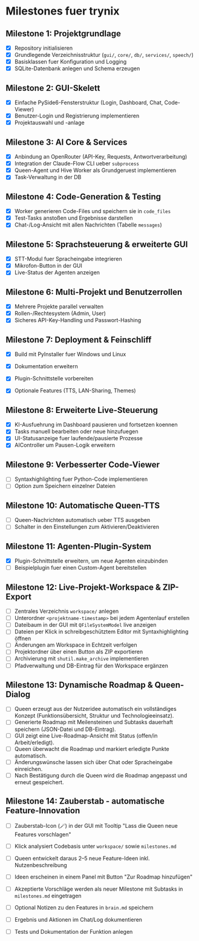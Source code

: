 # Milestones fuer trynix

## Milestone 1: Projektgrundlage
- [x] Repository initialisieren
- [x] Grundlegende Verzeichnisstruktur (`gui/`, `core/`, `db/`, `services/`, `speech/`)
- [x] Basisklassen fuer Konfiguration und Logging
- [x] SQLite-Datenbank anlegen und Schema erzeugen

## Milestone 2: GUI-Skelett
- [x] Einfache PySide6-Fensterstruktur (Login, Dashboard, Chat, Code-Viewer)
- [x] Benutzer-Login und Registrierung implementieren
- [x] Projektauswahl und -anlage

## Milestone 3: AI Core & Services
- [x] Anbindung an OpenRouter (API-Key, Requests, Antwortverarbeitung)
- [x] Integration der Claude-Flow CLI ueber `subprocess`
- [x] Queen-Agent und Hive Worker als Grundgeruest implementieren
- [x] Task-Verwaltung in der DB

## Milestone 4: Code-Generation & Testing
- [x] Worker generieren Code-Files und speichern sie in `code_files`
- [x] Test-Tasks anstoßen und Ergebnisse darstellen
- [x] Chat-/Log-Ansicht mit allen Nachrichten (Tabelle `messages`)

## Milestone 5: Sprachsteuerung & erweiterte GUI
- [x] STT-Modul fuer Spracheingabe integrieren
- [x] Mikrofon-Button in der GUI
- [x] Live-Status der Agenten anzeigen

## Milestone 6: Multi-Projekt und Benutzerrollen
- [x] Mehrere Projekte parallel verwalten
- [x] Rollen-/Rechtesystem (Admin, User)
- [x] Sicheres API-Key-Handling und Passwort-Hashing

## Milestone 7: Deployment & Feinschliff
- [x] Build mit PyInstaller fuer Windows und Linux
- [x] Dokumentation erweitern
- [x] Plugin-Schnittstelle vorbereiten
- [x] Optionale Features (TTS, LAN-Sharing, Themes)


## Milestone 8: Erweiterte Live-Steuerung
- [x] KI-Ausfuehrung im Dashboard pausieren und fortsetzen koennen
- [x] Tasks manuell bearbeiten oder neue hinzufuegen
- [x] UI-Statusanzeige fuer laufende/pausierte Prozesse
- [x] AIController um Pausen-Logik erweitern

## Milestone 9: Verbesserter Code-Viewer
- [ ] Syntaxhighlighting fuer Python-Code implementieren
- [ ] Option zum Speichern einzelner Dateien

## Milestone 10: Automatische Queen-TTS
- [ ] Queen-Nachrichten automatisch ueber TTS ausgeben
- [ ] Schalter in den Einstellungen zum Aktivieren/Deaktivieren

## Milestone 11: Agenten-Plugin-System
- [x] Plugin-Schnittstelle erweitern, um neue Agenten einzubinden
- [ ] Beispielplugin fuer einen Custom-Agent bereitstellen

## Milestone 12: Live-Projekt-Workspace & ZIP-Export
- [ ] Zentrales Verzeichnis `workspace/` anlegen
- [ ] Unterordner `<projektname-timestamp>` bei jedem Agentenlauf erstellen
- [ ] Dateibaum in der GUI mit `QFileSystemModel` live anzeigen
- [ ] Dateien per Klick in schreibgeschütztem Editor mit Syntaxhighlighting öffnen
- [ ] Änderungen am Workspace in Echtzeit verfolgen
- [ ] Projektordner über einen Button als ZIP exportieren
- [ ] Archivierung mit `shutil.make_archive` implementieren
- [ ] Pfadverwaltung und DB-Eintrag für den Workspace ergänzen

## Milestone 13: Dynamische Roadmap & Queen-Dialog
- [ ] Queen erzeugt aus der Nutzeridee automatisch ein vollständiges Konzept
  (Funktionsübersicht, Struktur und Technologieeinsatz).
- [ ] Generierte Roadmap mit Meilensteinen und Subtasks dauerhaft speichern
  (JSON-Datei und DB-Eintrag).
- [ ] GUI zeigt eine Live-Roadmap-Ansicht mit Status (offen/in Arbeit/erledigt).
- [ ] Queen überwacht die Roadmap und markiert erledigte Punkte automatisch.
- [ ] Änderungswünsche lassen sich über Chat oder Spracheingabe einreichen.
- [ ] Nach Bestätigung durch die Queen wird die Roadmap angepasst und erneut
  gespeichert.

## Milestone 14: Zauberstab - automatische Feature-Innovation
- [ ] Zauberstab-Icon (🪄) in der GUI mit Tooltip "Lass die Queen neue Features vorschlagen"
- [ ] Klick analysiert Codebasis unter `workspace/` sowie `milestones.md`
- [ ] Queen entwickelt daraus 2–5 neue Feature-Ideen inkl. Nutzenbeschreibung
- [ ] Ideen erscheinen in einem Panel mit Button "Zur Roadmap hinzufügen"
- [ ] Akzeptierte Vorschläge werden als neuer Milestone mit Subtasks in `milestones.md` eingetragen
- [ ] Optional Notizen zu den Features in `brain.md` speichern
- [ ] Ergebnis und Aktionen im Chat/Log dokumentieren
- [ ] Tests und Dokumentation der Funktion anlegen

